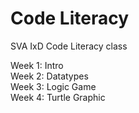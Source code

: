 # Code Literacy
SVA IxD Code Literacy class

Week 1: Intro <br>
Week 2: Datatypes <br>
Week 3: Logic Game <br>
Week 4: Turtle Graphic
